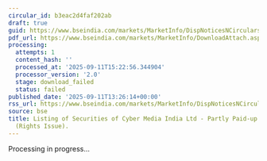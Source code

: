 ```yaml
---
circular_id: b3eac2d4faf202ab
draft: true
guid: https://www.bseindia.com/markets/MarketInfo/DispNoticesNCirculars.aspx?Noticeid={A8F70800-66E6-463A-830C-3116DBA1A35D}&noticeno=20250911-75&dt=09/11/2025&icount=75&totcount=86&flag=0
pdf_url: https://www.bseindia.com/markets/MarketInfo/DownloadAttach.aspx?id=20250911-75&attachedId=
processing:
  attempts: 1
  content_hash: ''
  processed_at: '2025-09-11T15:22:56.344904'
  processor_version: '2.0'
  stage: download_failed
  status: failed
published_date: '2025-09-11T13:26:14+00:00'
rss_url: https://www.bseindia.com/markets/MarketInfo/DispNoticesNCirculars.aspx?Noticeid={A8F70800-66E6-463A-830C-3116DBA1A35D}&noticeno=20250911-75&dt=09/11/2025&icount=75&totcount=86&flag=0
source: bse
title: Listing of Securities of Cyber Media India Ltd - Partly Paid-up Equity Shares
  (Rights Issue).
---
```


Processing in progress...